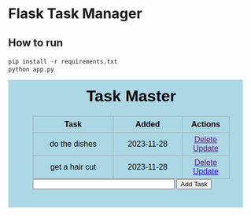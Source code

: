 # Flask Task Manager
## How to run
```commandline
pip install -r requirements.txt
python app.py
```

![](./images/demo.png)
